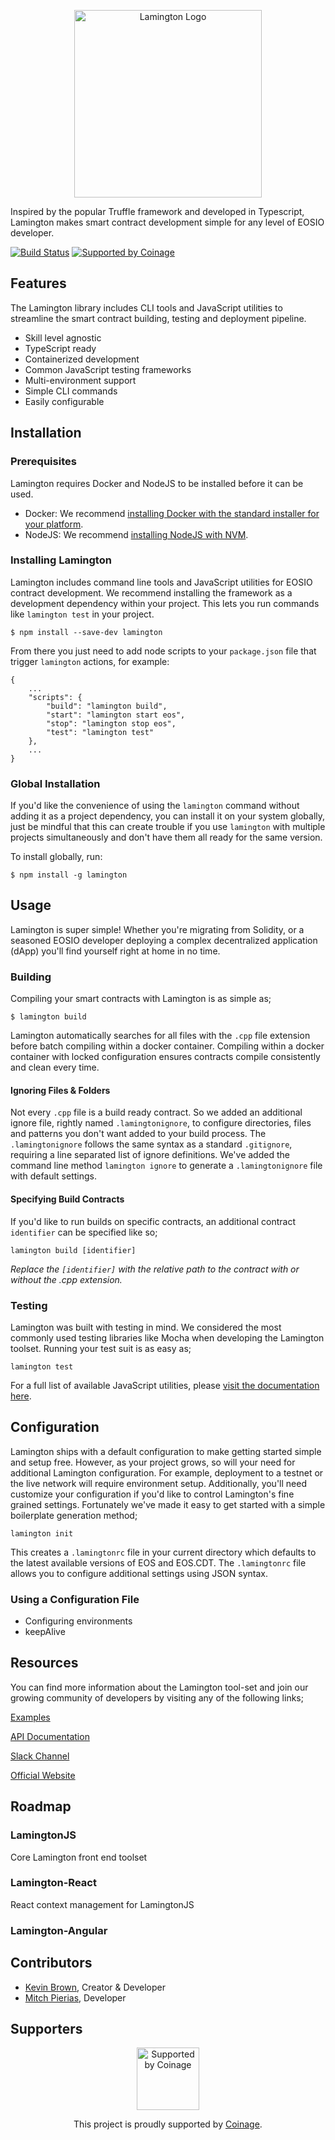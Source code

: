 <p align="center">
    <img src="https://lamington.io/logo.svg" alt="Lamington Logo" width="300"/>
</p>

Inspired by the popular Truffle framework and developed in Typescript, Lamington makes smart contract development simple for any level of EOSIO developer.

[![Build Status](https://travis-ci.org/CoinageCrypto/lamington.svg?branch=master)](https://travis-ci.org/CoinageCrypto/lamington)
[![Supported by Coinage](https://coina.ge/assets/supported-by-coinage-badge.svg)](https://coina.ge)

## Features

The Lamington library includes CLI tools and JavaScript utilities to streamline the smart contract building, testing and deployment pipeline.

- Skill level agnostic
- TypeScript ready
- Containerized development
- Common JavaScript testing frameworks
- Multi-environment support
- Simple CLI commands
- Easily configurable

## Installation

### Prerequisites

Lamington requires Docker and NodeJS to be installed before it can be used.

- Docker: We recommend [installing Docker with the standard installer for your platform](https://www.docker.com/get-started).
- NodeJS: We recommend [installing NodeJS with NVM](https://github.com/creationix/nvm).

### Installing Lamington

Lamington includes command line tools and JavaScript utilities for EOSIO contract development. We recommend installing the framework as a development dependency within your project. This lets you run commands like `lamington test` in your project.

```
$ npm install --save-dev lamington
```

From there you just need to add node scripts to your `package.json` file that trigger `lamington` actions, for example:

```
{
    ...
	"scripts": {
		"build": "lamington build",
		"start": "lamington start eos",
		"stop": "lamington stop eos",
		"test": "lamington test"
	},
    ...
}
```

### Global Installation

If you'd like the convenience of using the `lamington` command without adding it as a project dependency, you can install it on your system globally, just be mindful that this can create trouble if you use `lamington` with multiple projects simultaneously and don't have them all ready for the same version.

To install globally, run:

```
$ npm install -g lamington
```

## Usage

Lamington is super simple! Whether you're migrating from Solidity, or a seasoned EOSIO developer deploying a complex decentralized application (dApp) you'll find yourself right at home in no time.

### Building

Compiling your smart contracts with Lamington is as simple as;

```
$ lamington build
```

Lamington automatically searches for all files with the `.cpp` file extension before batch compiling within a docker container. Compiling within a docker container with locked configuration ensures contracts compile consistently and clean every time.

#### Ignoring Files & Folders

Not every `.cpp` file is a build ready contract. So we added an additional ignore file, rightly named `.lamingtonignore`, to configure directories, files and patterns you don't want added to your build process. The `.lamingtonignore` follows the same syntax as a standard `.gitignore`, requiring a line separated list of ignore definitions. We've added the command line method `lamington ignore` to generate a `.lamingtonignore` file with default settings.

#### Specifying Build Contracts
If you'd like to run builds on specific contracts, an additional contract `identifier` can be specified like so;

```
lamington build [identifier]
```

_Replace the `[identifier]` with the relative path to the contract with or without the .cpp extension._

### Testing

Lamington was built with testing in mind. We considered the most commonly used testing libraries like Mocha when developing the Lamington toolset. Running your test suit is as easy as;

```
lamington test
```

For a full list of available JavaScript utilities, please [visit the documentation here](https://docs.lamington.io/testing).

## Configuration

Lamington ships with a default configuration to make getting started simple and setup free. However, as your project grows, so will your need for additional Lamington configuration. For example, deployment to a testnet or the live network will require environment setup. Additionally, you'll need customize your configuration if you'd like to control Lamington's fine grained settings. Fortunately we've made it easy to get started with a simple boilerplate generation method;

```
lamington init
```

This creates a `.lamingtonrc` file in your current directory which defaults to the latest available versions of EOS and EOS.CDT. The `.lamingtonrc` file allows you to configure additional settings using JSON syntax.

### Using a Configuration File

- Configuring environments
- keepAlive

## Resources

You can find more information about the Lamington tool-set and join our growing community of developers by visiting any of the following links;

[Examples](https://examples.lamington.io)

[API Documentation](https://api.lamington.io)

[Slack Channel](https://forms.gle/yTjNA46oKywaD7FR6)

[Official Website](https://lamington.io)

## Roadmap

### LamingtonJS
Core Lamington front end toolset

### Lamington-React
React context management for LamingtonJS

### Lamington-Angular

## Contributors

- [Kevin Brown](https://github.com/thekevinbrown), Creator & Developer
- [Mitch Pierias](https://github.com/MitchPierias), Developer

## Supporters

<p align="center">
    <a href="https://coina.ge"><img src="https://coina.ge/assets/coinage-logo-light.png" alt="Supported by Coinage" width="100"/></a>
</p>
<p align="center">
    This project is proudly supported by <a href="https://coina.ge">Coinage</a>.<br/>
</p>
